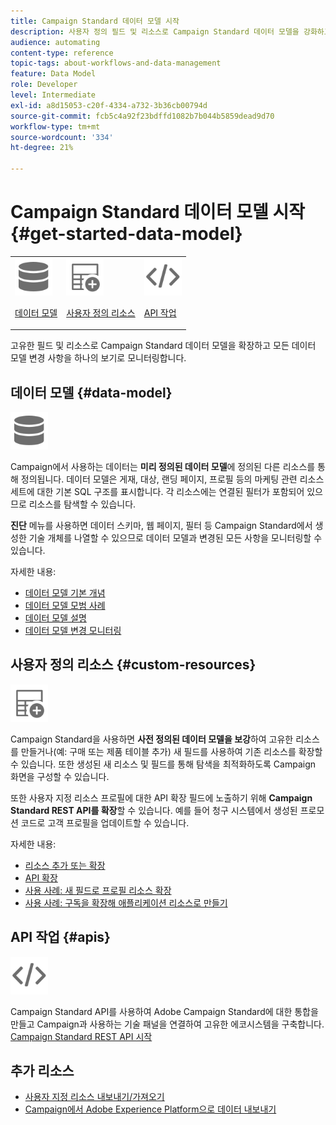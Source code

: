 ```yaml
---
title: Campaign Standard 데이터 모델 시작
description: 사용자 정의 필드 및 리소스로 Campaign Standard 데이터 모델을 강화하고 REST API를 확장하여 확장된 필드를 표시할 수 있습니다.
audience: automating
content-type: reference
topic-tags: about-workflows-and-data-management
feature: Data Model
role: Developer
level: Intermediate
exl-id: a8d15053-c20f-4334-a732-3b36cb00794d
source-git-commit: fcb5c4a92f23bdffd1082b7b044b5859dead9d70
workflow-type: tm+mt
source-wordcount: '334'
ht-degree: 21%

---
```


# Campaign Standard 데이터 모델 시작 {#get-started-data-model}

<table>
<tr>
<td><img src="assets/do-not-localize/icon_datamodel.svg" width="60px"><p><a href="#data-model">데이터 모델</a></p></td>
<td><img src="assets/do-not-localize/icon_custom.svg" width="60px"><p><a href="#custom-resources">사용자 정의 리소스</a></p></td><td><img src="assets/do-not-localize/icon_api.svg" width="60px"><p><a href="#custom-resources">API 작업</a></p></td></tr>
</table>

고유한 필드 및 리소스로 Campaign Standard 데이터 모델을 확장하고 모든 데이터 모델 변경 사항을 하나의 보기로 모니터링합니다.

## 데이터 모델 {#data-model}

<img src="assets/do-not-localize/icon_datamodel.svg" width="60px">

Campaign에서 사용하는 데이터는 **미리 정의된 데이터 모델**&#x200B;에 정의된 다른 리소스를 통해 정의됩니다. 데이터 모델은 게재, 대상, 랜딩 페이지, 프로필 등의 마케팅 관련 리소스 세트에 대한 기본 SQL 구조를 표시합니다. 각 리소스에는 연결된 필터가 포함되어 있으므로 리소스를 탐색할 수 있습니다.

**진단** 메뉴를 사용하면 데이터 스키마, 웹 페이지, 필터 등 Campaign Standard에서 생성한 기술 개체를 나열할 수 있으므로 데이터 모델과 변경된 모든 사항을 모니터링할 수 있습니다.

자세한 내용:

* [데이터 모델 기본 개념](../../developing/using/data-model-concepts.md)
* [데이터 모델 모범 사례](../../developing/using/data-model-best-practices.md)
* [데이터 모델 설명](../../developing/using/datamodel-introduction.md)
* [데이터 모델 변경 모니터링](../../developing/using/monitoring-data-model-changes.md)

## 사용자 정의 리소스 {#custom-resources}

<img src="assets/do-not-localize/icon_custom.svg" width="60px">

Campaign Standard을 사용하면 **사전 정의된 데이터 모델을 보강**&#x200B;하여 고유한 리소스를 만들거나(예: 구매 또는 제품 테이블 추가) 새 필드를 사용하여 기존 리소스를 확장할 수 있습니다. 또한 생성된 새 리소스 및 필드를 통해 탐색을 최적화하도록 Campaign 화면을 구성할 수 있습니다.

또한 사용자 지정 리소스 프로필에 대한 API 확장 필드에 노출하기 위해 **Campaign Standard REST API를 확장**&#x200B;할 수 있습니다. 예를 들어 청구 시스템에서 생성된 프로모션 코드로 고객 프로필을 업데이트할 수 있습니다.

자세한 내용:

* [리소스 추가 또는 확장](../../developing/using/key-steps-to-add-a-resource.md)
* [API 확장](../../developing/using/about-extending-the-api.md)
* [사용 사례: 새 필드로 프로필 리소스 확장](../../developing/using/extending-the-profile-resource-with-a-new-field.md)
* [사용 사례: 구독을 확장해 애플리케이션 리소스로 만들기](../../developing/using/extending-the-subscriptions-to-an-application-resource.md)

## API 작업 {#apis}

<img src="assets/do-not-localize/icon_api.svg" width="60px">

Campaign Standard API를 사용하여 Adobe Campaign Standard에 대한 통합을 만들고 Campaign과 사용하는 기술 패널을 연결하여 고유한 에코시스템을 구축합니다. [Campaign Standard REST API 시작](../../api/using/get-started-apis.md)

## 추가 리소스

* [사용자 지정 리소스 내보내기/가져오기](https://helpx.adobe.com/kr/campaign/kb/acs-get-started-with-cusres.html)
* [Campaign에서 Adobe Experience Platform으로 데이터 내보내기](../../integrating/using/export-campaign-data.md)
